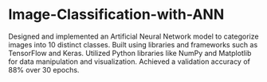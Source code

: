 # Image-Classification-with-ANN
Designed and implemented an Artificial Neural Network model to categorize images into 10 distinct classes. Built using  libraries and frameworks such as TensorFlow and Keras. Utilized Python libraries like NumPy and Matplotlib for data manipulation and visualization. Achieved a validation accuracy of  88%  over 30 epochs.
